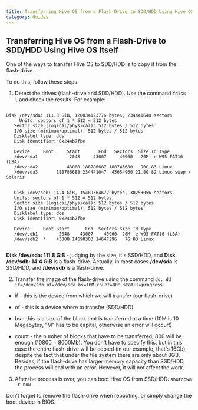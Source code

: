```yaml
---
title: Transferring Hive OS from a Flash-Drive to SDD/HDD Using Hive OS Itself
category: Guides
---
```


## Transferring Hive OS from a Flash-Drive to SDD/HDD Using Hive OS Itself
One of the ways to transfer Hive OS to SDD/HDD is to copy it from the flash-drive.

To do this, follow these steps:

1. Detect the drives (flash-drive and SDD/HDD). Use the command `fdisk -l` and check the results.
For example:


<pre><code>
Disk /dev/sda: 111.8 GiB, 120034123776 bytes, 234441648 sectors
	 Units: sectors of 1 * 512 = 512 bytes
   Sector size (logical/physical): 512 bytes / 512 bytes
   I/O size (minimum/optimal): 512 bytes / 512 bytes
   Disklabel type: dos
   Disk identifier: 0x244b7fbe

   Device     Boot     Start       End   Sectors  Size Id Type
   /dev/sda1            2048     43007     40960   20M  e W95 FAT16 (LBA)
   /dev/sda2           43008 188786687 188743680   90G 83 Linux
   /dev/sda3       188786688 234441647  45654960 21.8G 82 Linux swap / Solaris


   Disk /dev/sdb: 14.4 GiB, 15489564672 bytes, 30253056 sectors
   Units: sectors of 1 * 512 = 512 bytes
   Sector size (logical/physical): 512 bytes / 512 bytes
   I/O size (minimum/optimal): 512 bytes / 512 bytes
   Disklabel type: dos
   Disk identifier: 0x244b7fbe

   Device     Boot Start      End  Sectors Size Id Type
   /dev/sdb1        2048    43007    40960  20M  e W95 FAT16 (LBA)
   /dev/sdb2  *    43008 14690303 14647296   7G 83 Linux
	 </code></pre>

   **Disk /dev/sda: 111.8 GiB** - judging by the size, it's SSD/HDD, and **Disk /dev/sdb: 14.4 GiB** is a flash-drive. Actually, in most cases
**/dev/sda** is SSD/HDD, and **/dev/sdb** is a flash-drive.

2. Transfer the image of the flash-drive using the command `dd:
dd if=/dev/sdb of=/dev/sda bs=10M count=800 status=progress`

- if - this is the device from which we will transfer (our flash-drive)

- of - this is a device where to transfer
 (SDD/HDD)

- bs - this is a size of the block that is transferred at a time (10M is 10 Megabytes, "M" has to be capital, otherwise an error will occur!)

- count - the number of blocks that have to be transferred, 800 will be enough (10800 = 8000Mb). You don't have to specify this, but in this case the entire flash-drive will be copied (in our example, that's 16Gb), despite the fact that under the file system there are only about 8GB. Besides,
if the flash-drive has larger memory capacity than SSD/HDD, the process will end with an error. However, it will not affect the work.

3. After the process is over, you can boot Hive OS from SSD/HDD:
`shutdown -r now`

Don't forget to remove the flash-drive when rebooting, or simply change the boot device in BIOS.
